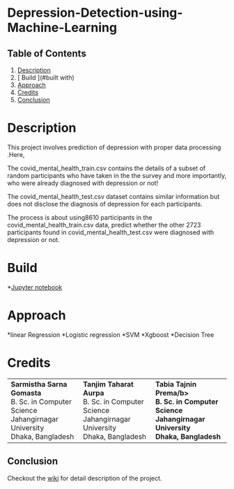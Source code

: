 # Depression-Detection-using-Machine-Learning


## Table of Contents
1. [ Description ](#description)
2. [ Build ](#built with) 
3. [ Approach](#Approaches) 
5. [ Credits ](#Credits)
6. [ Conclusion ](#conclusion) 

<a name="description"></a>


# Description
This project involves prediction of depression with proper data processing .Here,

The covid_mental_health_train.csv contains the details of a subset of random participants who have taken in the the survey and more importantly, who were already diagnosed with depression or not!

The covid_mental_health_test.csv dataset contains similar information but does not disclose the diagnosis of depression for each participants.

The process is about using8610 participants in the covid_mental_health_train.csv data, predict whether the other 2723 participants found in covid_mental_health_test.csv were diagnosed with depression or not.

<a name="built with"></a>
# Build
*[Jupyter notebook](https://jupyter.org/)

<a name="Approaches"></a>
# Approach
*linear Regression 
*Logistic regression
*SVM
*Xgboost
*Decision Tree

# Credits 

<table style="width:100%">
  <tr>
    <td> 
      <b>Sarmistha Sarna Gomasta</b> <br>
      B. Sc. in Computer Science <br>
      Jahangirnagar University <br>
      Dhaka, Bangladesh
    </td>
    <td> 
      <b>Tanjim Taharat Aurpa</b> <br>
      B. Sc. in Computer Science <br>
      Jahangirnagar University <br>
      Dhaka, Bangladesh
    </td>
    <td> 
      <b>Tabia Tajnin Prema/b> <br>
      B. Sc. in Computer Science <br>
      Jahangirnagar University <br>
      Dhaka, Bangladesh
    </td>
  </tr>
</table>

## Conclusion
Checkout the [wiki](https://www.demo.com) for detail description of the project.
